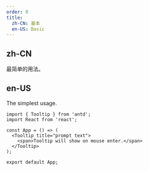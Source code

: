 ```yaml
---
order: 0
title:
  zh-CN: 基本
  en-US: Basic
---
```


## zh-CN

最简单的用法。

## en-US

The simplest usage.

```tsx
import { Tooltip } from 'antd';
import React from 'react';

const App = () => (
  <Tooltip title="prompt text">
    <span>Tooltip will show on mouse enter.</span>
  </Tooltip>
);

export default App;
```
